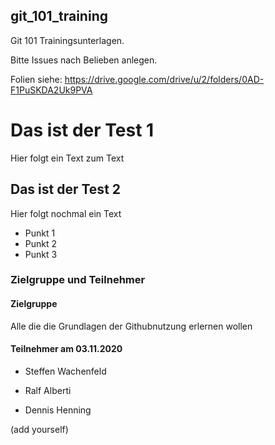 ## git_101_training

Git 101 Trainingsunterlagen.

Bitte Issues nach Belieben anlegen.

Folien siehe: https://drive.google.com/drive/u/2/folders/0AD-F1PuSKDA2Uk9PVA

# Das ist der Test 1 #

Hier folgt ein Text zum Text

## Das ist der Test 2 ##

Hier folgt nochmal ein Text

* Punkt 1
* Punkt 2
* Punkt 3

### Zielgruppe und Teilnehmer

#### Zielgruppe
Alle die die Grundlagen der Githubnutzung erlernen wollen

#### Teilnehmer am 03.11.2020

* Steffen Wachenfeld

* Ralf Alberti

* Dennis Henning

(add yourself)
